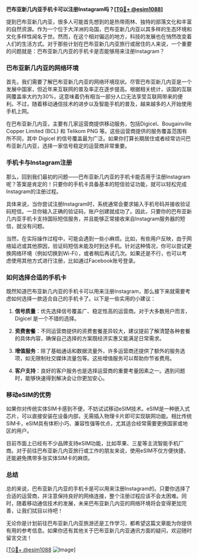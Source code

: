**巴布亚新几内亚手机卡可以注册Instagram吗？[[TG💪+ @esim1088](https://t.me/s/esim1088)]**

提到巴布亚新几内亚，很多人可能首先想到的是热带雨林、独特的部落文化和丰富的自然资源。作为一个位于大洋洲的岛国，巴布亚新几内亚以其多样的生态环境和文化多样性闻名于世。然而，在这个相对偏远的地方，科技的发展也在悄然改变着人们的生活方式。对于那些计划在巴布亚新几内亚旅行或居住的人来说，一个重要的问题就是：巴布亚新几内亚的手机卡是否能够用来注册Instagram？

### 巴布亚新几内亚的网络环境

首先，我们需要了解巴布亚新几内亚的网络环境现状。尽管巴布亚新几内亚是一个发展中国家，但近年来互联网的普及率正在逐步提高。根据相关统计，该国的互联网覆盖率大约为30%，这意味着仍有相当一部分人口无法享受互联网带来的便利。不过，随着移动通信技术的进步以及智能手机的普及，越来越多的人开始使用手机上网。

在巴布亚新几内亚，主要有几家运营商提供移动服务，包括Digicel、Bougainville Copper Limited (BCL) 和 Telikom PNG 等。这些运营商提供的服务覆盖范围有所不同，其中 Digicel 的信号覆盖最为广泛。如果你打算长期居住或者经常访问巴布亚新几内亚，选择一家信号稳定的运营商非常重要。

### 手机卡与Instagram注册

那么，回到我们最初的问题——巴布亚新几内亚的手机卡能否用于注册Instagram呢？答案是肯定的！只要你的手机卡具备基本的短信验证功能，就可以轻松完成Instagram的注册过程。

具体来说，当你尝试注册Instagram时，系统通常会要求输入手机号码并接收验证码短信。一旦你输入正确的验证码，账户创建就成功了。因此，只要你的巴布亚新几内亚手机卡支持国际短信服务，并且能够正常接收来自Instagram服务器的短信，就没有问题。

当然，在实际操作过程中，可能会遇到一些小麻烦。比如，有些用户反映，由于网络延迟或其他原因，验证码短信未能及时到达手机。针对这种情况，你可以尝试更换网络环境（例如切换到Wi-Fi），或者稍后再试几次。如果还是不行，也可以考虑使用其他方式进行注册，比如通过Facebook账号登录。

### 如何选择合适的手机卡

既然知道巴布亚新几内亚的手机卡可以用来注册Instagram，那么接下来就需要考虑如何选择一款适合自己的手机卡了。以下是一些实用的小建议：

1. **信号质量**：优先选择信号覆盖广、稳定性高的运营商。对于大多数用户而言，Digicel 是一个不错的选择。
   
2. **资费套餐**：不同运营商提供的资费套餐差异较大，建议提前了解清楚各种套餐的具体内容，确保自己选择的方案既经济实惠又能满足日常需求。

3. **增值服务**：除了基础通话和数据流量外，许多运营商还提供了额外的服务选项，如无限制社交媒体流量包等。这些增值服务可以帮助你节省费用。

4. **客户支持**：良好的客户服务也是选择运营商的重要考量因素之一。遇到问题时，能够快速得到解决会让你更加安心。

### 移动eSIM的优势

如果你对传统实体SIM卡感到不便，不妨试试移动eSIM技术。eSIM是一种嵌入式芯片，可以直接安装在设备内部，无需插入物理卡片即可实现联网功能。相比传统SIM卡，eSIM具有体积小巧、兼容性强等优点，尤其适合经常需要更换国家或地区的用户。

目前市面上已经有不少品牌支持eSIM功能，比如苹果、三星等主流智能手机厂商。对于前往巴布亚新几内亚旅行或工作的朋友来说，使用eSIM不仅方便快捷，还能避免携带多张实体SIM卡的麻烦。

### 总结

总的来说，巴布亚新几内亚的手机卡是可以用来注册Instagram的。只要你选择了合适的运营商，并注意保持良好的网络连接，整个注册过程应该不会太困难。同时，随着移动通信技术的发展，未来巴布亚新几内亚的网络环境将会变得更加完善，让我们拭目以待吧！

无论你是计划前往巴布亚新几内亚旅游还是工作学习，都希望这篇文章能为你提供有用的参考信息。如果你还有其他关于巴布亚新几内亚通讯方面的疑问，欢迎随时留言交流！

[[TG💪+ @esim1088](https://t.me/s/esim1088) ![Image](https://i.postimg.cc/4NQfJmqS/Snipaste-2025-05-13-00-14-12.png)]